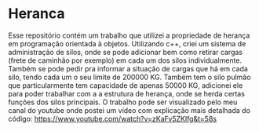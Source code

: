 # Heranca
Esse repositório contém um trabalho que utilizei a propriedade de herança em programação orientada à objetos. Utilizando c++, criei um sistema de administração de
silos, onde se pode adicionar bem como retirar cargas (frete de caminhão por exemplo) em cada um dos silos individualmente. Também se pode pedir pra informar a situação 
de cargas que há em cada silo, tendo cada um o seu limite de 200000 KG. Também tem o silo pulmão que particularmente tem capacidade de apenas 50000 KG, adicionei ele 
para poder trabalhar com a a estrutura de herança, onde se herda certas funções dos silos principais. 
O trabalho pode ser visualizado pelo meu canal do youtube onde postei um vídeo com explicação mais detalhada do código: https://www.youtube.com/watch?v=zKaFv5ZKlfg&t=58s
